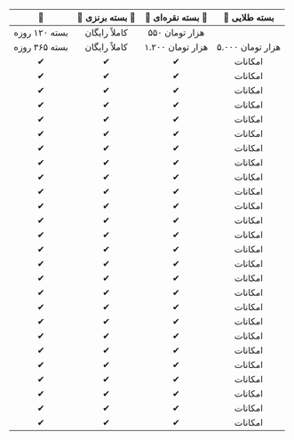 | ‌🥇   | ‌🥉 بسته برنزی 🥉‌ | ‌‌🥈 بسته نقره‌ای 🥈‌ | ‌🥇 بسته طلایی |
| :----: | :----: | :----: | :----: |
| بسته ۱۲۰ روزه | کاملاً رایگان | ۵۵۰ هزار تومان |   |
| بسته ۳۶۵ روزه | کاملاً رایگان | ۱.۲۰۰ هزار تومان | ۵.۰۰۰ هزار تومان |
| ✔ | ✔ | ✔ | امکانات|
| ✔ | ✔ | ✔ | امکانات|
| ✔ | ✔ | ✔ | امکانات|
| ✔ | ✔ | ✔ | امکانات|
| ✔ | ✔ | ✔ | امکانات|
| ✔ | ✔ | ✔ | امکانات|
| ✔ | ✔ | ✔ | امکانات|
| ✔ | ✔ | ✔ | امکانات|
| ✔ | ✔ | ✔ | امکانات|
| ✔ | ✔ | ✔ | امکانات|
| ✔ | ✔ | ✔ | امکانات|
| ✔ | ✔ | ✔ | امکانات|
| ✔ | ✔ | ✔ | امکانات|
| ✔ | ✔ | ✔ | امکانات|
| ✔ | ✔ | ✔ | امکانات|
| ✔ | ✔ | ✔ | امکانات|
| ✔ | ✔ | ✔ | امکانات|
| ✔ | ✔ | ✔ | امکانات|
| ✔ | ✔ | ✔ | امکانات|
| ✔ | ✔ | ✔ | امکانات|
| ✔ | ✔ | ✔ | امکانات|
| ✔ | ✔ | ✔ | امکانات|
| ✔ | ✔ | ✔ | امکانات|
| ✔ | ✔ | ✔ | امکانات|
| ✔ | ✔ | ✔ | امکانات|
| ✔ | ✔ | ✔ | امکانات|
